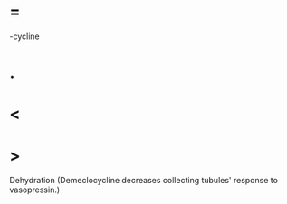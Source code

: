 # =

-cycline

# .

# <

# >

Dehydration (Demeclocycline decreases collecting tubules' response to vasopressin.)
